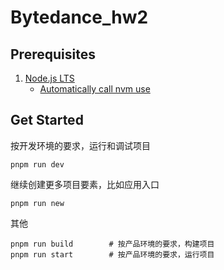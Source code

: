 # Bytedance_hw2

## Prerequisites

1. [Node.js LTS](https://github.com/nodejs/Release)
   * [Automatically call nvm use](https://github.com/nvm-sh/nvm#deeper-shell-integration)

## Get Started

按开发环境的要求，运行和调试项目

```
pnpm run dev
```

继续创建更多项目要素，比如应用入口

```
pnpm run new
```

其他

```
pnpm run build        # 按产品环境的要求，构建项目
pnpm run start        # 按产品环境的要求，运行项目
```
